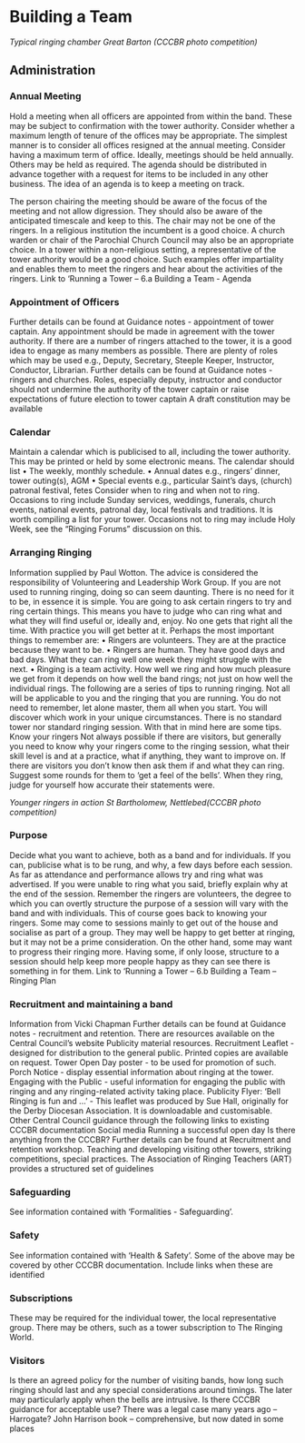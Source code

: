 # Building a Team

*Typical ringing chamber Great Barton (CCCBR photo competition)*

## Administration

### Annual Meeting

Hold a meeting when all officers are appointed from within the band. These may be subject to confirmation with the tower authority. Consider whether a maximum length of tenure of the offices may be appropriate. The simplest manner is to consider all offices resigned at the annual meeting. Consider having a maximum term of office. Ideally, meetings should be held annually. Others may be held as required.
The agenda should be distributed in advance together with a request for items to be included in any other business. The idea of an agenda is to keep a meeting on track. 

The person chairing the meeting should be aware of the focus of the meeting and not allow digression. They should also be aware of the anticipated timescale and keep to this. 
The chair may not be one of the ringers. In a religious institution the incumbent is a good choice. A church warden or chair of the Parochial Church Council may also be an appropriate choice. In a tower within a non-religious setting, a representative of the tower authority would be a good choice. Such examples offer impartiality and enables them to meet the ringers and hear about the activities of the ringers.
Link to ‘Running a Tower – 6.a Building a Team - Agenda

### Appointment of Officers

Further details can be found at Guidance notes - appointment of tower captain.
Any appointment should be made in agreement with the tower authority.
If there are a number of ringers attached to the tower, it is a good idea to engage as many members as possible. There are plenty of roles which may be used e.g., Deputy, Secretary, Steeple Keeper, Instructor, Conductor, Librarian. Further details can be found at Guidance notes - ringers and churches. Roles, especially deputy, instructor and conductor should not undermine the authority of the tower captain or raise expectations of future election to tower captain
A draft constitution may be available 

### Calendar

Maintain a calendar which is publicised to all, including the tower authority. This may be printed or held by some electronic means. The calendar should list
•	The weekly, monthly schedule.
•	Annual dates e.g., ringers’ dinner, tower outing(s), AGM
•	Special events e.g., particular Saint’s days, (church) patronal festival, fetes 
Consider when to ring and when not to ring. Occasions to ring include Sunday services, weddings, funerals, church events, national events, patronal day, local festivals and traditions. It is worth compiling a list for your tower. Occasions not to ring may include Holy Week, see the “Ringing Forums” discussion on this. 

### Arranging Ringing

Information supplied by Paul Wotton. The advice is considered the responsibility of Volunteering and Leadership Work Group.
If you are not used to running ringing, doing so can seem daunting. There is no need for it to be, in essence it is simple. You are going to ask certain ringers to try and ring certain things. This means you have to judge who can ring what and what they will find useful or, ideally and, enjoy. No one gets that right all the time. With practice you will get better at it. 
Perhaps the most important things to remember are:
•	Ringers are volunteers. They are at the practice because they want to be.
•	Ringers are human. They have good days and bad days. What they can ring well one week they might struggle with the next.
•	Ringing is a team activity. How well we ring and how much pleasure we get from it depends on how well the band rings; not just on how well the individual rings.
The following are a series of tips to running ringing. Not all will be applicable to you and the ringing that you are running. You do not need to remember, let alone master, them all when you start. You will discover which work in your unique circumstances. There is no standard tower nor standard ringing session. With that in mind here are some tips.
Know your ringers 
Not always possible if there are visitors, but generally you need to know why your ringers come to the ringing session, what their skill level is and at a practice, what if anything, they want to improve on. If there are visitors you don’t know then ask them if and what they can ring. Suggest some rounds for them to ‘get a feel of the bells’. When they ring, judge for yourself how accurate their statements were.

*Younger ringers in action St Bartholomew, Nettlebed(CCCBR photo competition)*

### Purpose

Decide what you want to achieve, both as a band and for individuals. If you can, publicise what is to be rung, and why, a few days before each session. As far as attendance and performance allows try and ring what was advertised. If you were unable to ring what you said, briefly explain why at the end of the session. Remember the ringers are volunteers, the degree to which you can overtly structure the purpose of a session will vary with the band and with individuals. This of course goes back to knowing your ringers. Some may come to sessions mainly to get out of the house and socialise as part of a group. They may well be happy to get better at ringing, but it may not be a prime consideration. On the other hand, some may want to progress their ringing more. Having some, if only loose, structure to a session should help keep more people happy as they can see there is something in for them.
 Link to ‘Running a Tower – 6.b Building a Team – Ringing Plan

### Recruitment and maintaining a band

Information from Vicki Chapman
Further details can be found at Guidance notes - recruitment and retention.
There are resources available on the Central Council’s website Publicity material resources.
Recruitment Leaflet - designed for distribution to the general public. Printed copies are available on request.
Tower Open Day poster - to be used for promotion of such.
Porch Notice - display essential information about ringing at the tower.
Engaging with the Public - useful information for engaging the public with ringing and any ringing-related activity taking place.
Publicity Flyer: ‘Bell Ringing is fun and …’ - This leaflet was produced by Sue Hall, originally for the Derby Diocesan Association. It is downloadable and customisable.
Other Central Council guidance through the following links to existing CCCBR documentation
Social media 
Running a successful open day 
Is there anything from the CCCBR? 
Further details can be found at Recruitment and retention workshop.
Teaching and developing visiting other towers, striking competitions, special practices.
The Association of Ringing Teachers (ART) provides a structured set of guidelines 

### Safeguarding

See information contained with ‘Formalities - Safeguarding’.

### Safety 

See information contained with ‘Health & Safety’.
Some of the above may be covered by other CCCBR documentation. Include links when these are identified

### Subscriptions

These may be required for the individual tower, the local representative group.
There may be others, such as a tower subscription to The Ringing World. 

### Visitors

Is there an agreed policy for the number of visiting bands, how long such ringing should last and any special considerations around timings. The later may particularly apply when the bells are intrusive.
Is there CCCBR guidance for acceptable use? There was a legal case many years ago – Harrogate? 
John Harrison book – comprehensive, but now dated in some places
